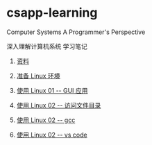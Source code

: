 # csapp-learning

Computer Systems A Programmer's Perspective

深入理解计算机系统 学习笔记

1. [资料](/资源.md)

2. [准备 Linux 环境](/准备Linux环境.md)

3. [使用 Linux 01 -- GUI 应用](/使用Ubuntu01.md)

4. [使用 Linux 02 -- 访问文件目录](/使用Ubuntu02.md)

5. [使用 Linux 02 -- gcc](/使用Ubuntu03.md)

6. [使用 Linux 02 -- vs code](/使用Ubuntu04.md)